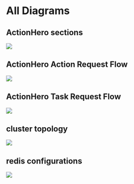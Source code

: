 # All Diagrams

## ActionHero sections
<img src="/images/actionheroGraphic.png" />

## ActionHero Action Request Flow
<img src="/images/connection_flow_actions.png" />

## ActionHero Task Request Flow
<img src="/images/connection_flow_tasks.png" />

## cluster topology
<img src="/images/cluster.png" />

## redis configurations
<img src="/images/redis.png" />
